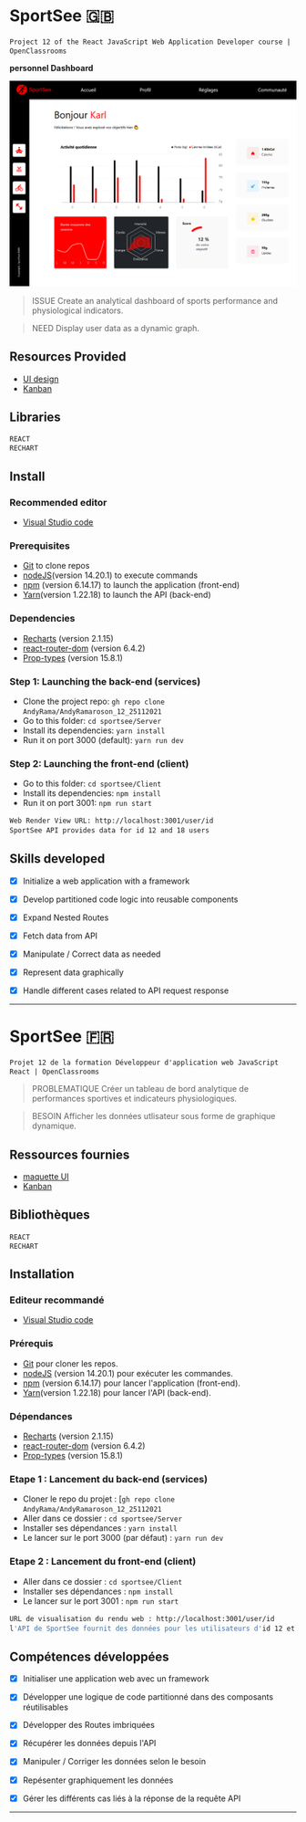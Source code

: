 
# SportSee 🇬🇧

    Project 12 of the React JavaScript Web Application Developer course | OpenClassrooms

**personnel Dashboard**

<kbd>![selected appartment](./sportSee.png)</kbd>

> ISSUE
Create an analytical dashboard of sports performance and physiological indicators.

> NEED
Display user data as a dynamic graph.

## Resources Provided

- [UI design](https://www.figma.com/file/BMomGVZqLZb811mDMShpLu/UI-design-Sportify-FR?node-id=0%3A1)
- [Kanban](https://www.notion.so/Tableau-de-bord-SportSee-6686aa4b5f44417881a4884c9af5669e)

## Libraries

    REACT
    RECHART

## Install

### Recommended editor

* [Visual Studio code](https://code.visualstudio.com/)

### Prerequisites

* [Git](https://git-scm.com/) to clone repos
* [nodeJS](https://nodejs.org/fr/)(version 14.20.1) to execute commands
* [npm](https://www.npmjs.com/) (version 6.14.17) to launch the application (front-end)
* [Yarn](https://yarnpkg.com/)(version 1.22.18) to launch the API (back-end)

### Dependencies

* [Recharts](https://recharts.org/en-US/) (version 2.1.15)
* [react-router-dom](https://reactrouter.com/web/guides/quick-start) (version 6.4.2)
* [Prop-types](https://www.npmjs.com/package/prop-types) (version 15.8.1)

### Step 1: Launching the back-end (services)

- Clone the project repo: `gh repo clone AndyRama/AndyRamaroson_12_25112021`
- Go to this folder: `cd sportsee/Server`
- Install its dependencies: `yarn install`
- Run it on port 3000 (default): `yarn run dev`

### Step 2: Launching the front-end (client)

- Go to this folder: `cd sportsee/Client`
- Install its dependencies: `npm install`
- Run it on port 3001: `npm run start`

```bash
Web Render View URL: http://localhost:3001/user/id
SportSee API provides data for id 12 and 18 users
```

## Skills developed

- [x] Initialize a web application with a framework
- [x] Develop partitioned code logic into reusable components
- [x] Expand Nested Routes

- [x] Fetch data from API
- [x] Manipulate / Correct data as needed
- [x] Represent data graphically
- [x] Handle different cases related to API request response

---------------------------

# SportSee 🇫🇷

    Projet 12 de la formation Développeur d'application web JavaScript React | OpenClassrooms 

> PROBLEMATIQUE
Créer un tableau de bord analytique de performances sportives et indicateurs physiologiques.

> BESOIN
Afficher les données utlisateur sous forme de graphique dynamique.

## Ressources fournies

- [maquette UI](https://www.figma.com/file/BMomGVZqLZb811mDMShpLu/UI-design-Sportify-FR?node-id=0%3A1)
- [Kanban](https://www.notion.so/Tableau-de-bord-SportSee-6686aa4b5f44417881a4884c9af5669e)

## Bibliothèques

    REACT
    RECHART

## Installation

### Editeur recommandé

* [Visual Studio code](https://code.visualstudio.com/)

### Prérequis

* [Git](https://git-scm.com/) pour cloner les repos.
* [nodeJS](https://nodejs.org/fr/) (version 14.20.1) pour exécuter les commandes.
* [npm](https://www.npmjs.com/) (version 6.14.17) pour lancer l'application (front-end).
* [Yarn](https://yarnpkg.com/)(version 1.22.18) pour lancer l'API (back-end).

### Dépendances

* [Recharts](https://recharts.org/en-US/) (version 2.1.15)
* [react-router-dom](https://reactrouter.com/web/guides/quick-start) (version 6.4.2)
* [Prop-types](https://www.npmjs.com/package/prop-types) (version 15.8.1)

### Etape 1 : Lancement du back-end (services)

- Cloner le repo du projet : [`gh repo clone AndyRama/AndyRamaroson_12_25112021`
- Aller dans ce dossier : `cd sportsee/Server`
- Installer ses dépendances : `yarn install`
- Le lancer sur le port 3000 (par défaut) : `yarn run dev`

### Etape 2 : Lancement du front-end (client)

- Aller dans ce dossier : `cd sportsee/Client `
- Installer ses dépendances : `npm install`
- Le lancer sur le port 3001 : `npm run start`

```bash
URL de visualisation du rendu web : http://localhost:3001/user/id
l'API de SportSee fournit des données pour les utilisateurs d'id 12 et 18
```

## Compétences développées

- [x] Initialiser une application web avec un framework
- [x] Développer une logique de code partitionné dans des composants réutilisables
- [x] Développer des Routes imbriquées

- [x] Récupérer les données depuis l'API
- [x] Manipuler / Corriger les données selon le besoin
- [x] Repésenter graphiquement les données
- [x] Gérer les différents cas liés à la réponse de la requête API

---------------------------
